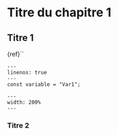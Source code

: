 # Titre du chapitre 1

## Titre 1
{ref}``

```{code-block} js
---
linenos: true
---
const variable = "Var1";
```

```{figure} images/download.jpg
---
width: 200%
---
```
### Titre 2
